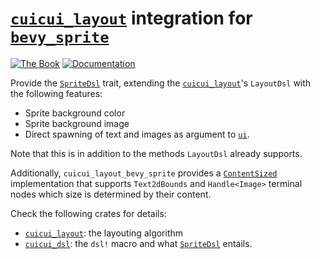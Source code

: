 # [`cuicui_layout`] integration for [`bevy_sprite`]

[![The Book](https://img.shields.io/badge/The_Cuicui_Book-blue)](https://cuicui.nicopap.ch/introduction.html)
[![Documentation](https://docs.rs/cuicui_layout_bevy_sprite/badge.svg)](https://docs.rs/cuicui_layout_bevy_sprite/)

Provide the [`SpriteDsl`] trait, extending the [`cuicui_layout`]'s `LayoutDsl`
with the following features:

- Sprite background color
- Sprite background image
- Direct spawning of text and images as argument to [`ui`].

Note that this is in addition to the methods `LayoutDsl` already supports.

Additionally, `cuicui_layout_bevy_sprite` provides a [`ContentSized`]
implementation that supports `Text2dBounds` and `Handle<Image>` terminal nodes
which size is determined by their content.

Check the following crates for details:

- [`cuicui_layout`]: the layouting algorithm
- [`cuicui_dsl`]: the `dsl!` macro and what [`SpriteDsl`] entails.

[`cuicui_layout`]: https://docs.rs/cuicui_layout/latest/cuicui_layout/
[`bevy_sprite`]: https://docs.rs/bevy_sprite/latest/bevy_sprite/
[`SpriteDsl`]: https://docs.rs/cuicui_layout_bevy_sprite/0.9.0/cuicui_layout_bevy_sprite/struct.SpriteDsl.html
[`ui`]: https://docs.rs/cuicui_layout/0.9.0/cuicui_layout/dsl/struct.LayoutDsl.html#method.ui
[`ContentSized`]: https://docs.rs/cuicui_layout/0.9.0/cuicui_layout/dsl/struct.ContentSized.html
[`cuicui_dsl`]: https://docs.rs/cuicui_dsl/latest/cuicui_dsl/